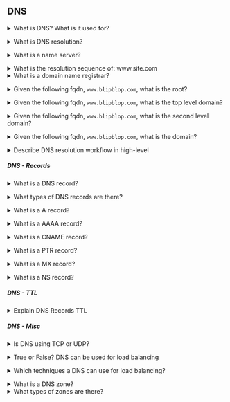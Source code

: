 ## DNS

<details>
<summary>What is DNS? What is it used for?</summary><br><b>

DNS (Domain Name Systems) is a protocol used for converting domain names into IP addresses.<br>
computer networking (at layer 3 of the OSP model) is done with IP addresses but for as humans it's hard to remember IP addresses, it's much easier to remember names. This why we need something such as DNS to convert any domain name we type into an IP address. You can think on DNS as a huge phonebook or database where each corresponding name has an IP.
</b></details>

<details>
<summary>What is DNS resolution?</summary><br><b>

The process of translating IP addresses to domain names.
</b></details>

<details>
<summary>What is a name server?</summary><br><b>

A server which is responsible for resolving DNS queries.
</b></details>

<details>
<summary>What is the resolution sequence of: www.site.com</summary><br><b>

It's resolved in this order:

1) .
2) .com
3) site.com
4) www.site.com
</b></details>

<details>
<summary>What is a domain name registrar?</summary><br><b>

[Cloudflare](https://www.cloudflare.com/en-gb/learning/dns/glossary/what-is-a-domain-name-registrar): "A domain name registrar provides domain name registrations to the general public. A common misconception is that registrars sell domain names; these domain names are actually owned by registries and can only be leased by users."
</b></details>

<details>
<summary>Given the following fqdn, <code>www.blipblop.com</code>, what is the root?</summary><br><b>

`.` is the root
</b></details>

<details>
<summary>Given the following fqdn, <code>www.blipblop.com</code>, what is the top level domain?</summary><br><b>

`.com.` is the top level domain
</b></details>

<details>
<summary>Given the following fqdn, <code>www.blipblop.com</code>, what is the second level domain?</summary><br><b>

`blipblop.com.` is the second level domain
</b></details>

<details>
<summary>Given the following fqdn, <code>www.blipblop.com</code>, what is the domain?</summary><br><b>

`www.blipblop.com.` is the domain
</b></details>

<details>
<summary>Describe DNS resolution workflow in high-level</summary><br><b>

In general the process is as follows:

  * The user types an address in the web browser (some_site.com)
  * The operating system gets a request from the browser to translate the address the user entered
  * A query created to check if a local entry of the address exists in the system. In case it doesn't, the request is forwarded to the DNS resolver
  * The Resolver is a server, usually configured by your ISP when you connect to the internet, that responsible for resolving your query by contacting other DNS servers
  * The Resolver contacts the root nameserver (aka as .)
  * The root nameserver either responds with the address you are looking for or it responds with the address of the relevant Top Level Domain DNS server (if your address ends with org then the org TLD)
  * The Resolver then contacts the TLD DNS. TLD DNS might respond with the address you are looking for. If it doesn't has the information, it will provide the address of SLD DNS server
  * SLD DNS server will reply with the address to the resolver
  * The Resolver passes this information to the browser while your OS also stores this information in the cache
  * The user cab browse the website with happiness and joy :D
</b></details>

##### DNS - Records

<details>
<summary>What is a DNS record?</summary><br><b>

A mapping between domain name and an IP address.
</b></details>

<details>
<summary>What types of DNS records are there?</summary><br><b>

  * A
  * CNAME
  * PTR
  * MX
  * AAAA
  ...

A more detailed list, can be found [here](https://www.nslookup.io/learning/dns-record-types)
</b></details>

<details>
<summary>What is a A record?</summary><br><b>

A (Address): Maps a host name to an IPv4 address.

When a computer has multiple adapter cards and IP addresses, it should have multiple address records.
</b></details>

<details>
<summary>What is a AAAA record?</summary><br><b>

An AAAA Record performs the same function as an A Record, but for an IPv6 Address.
</b></details>

<details>
<summary>What is a CNAME record?</summary><br><b>

CNAME: maps a hostname to another hostname.

The target should be a domain name which must have an A or AAAA record. Think of it as an alias record.
</b></details>

<details>
<summary>What is a PTR record?</summary><br><b>

While an A record points a domain name to an IP address, a PTR record does the opposite and resolves the IP address to a domain name.
</b></details>

<details>
<summary>What is a MX record?</summary><br><b>

MX (Mail Exchange) Specifies a mail exchange server for the domain, which allows mail to be delivered to the correct mail servers in the domain.
</b></details>

<details>
<summary>What is a NS record?</summary><br><b>

NS: name servers that can respond to DNS queries
</b></details>

##### DNS - TTL

<details>
<summary>Explain DNS Records TTL</summary><br><b>

[varonis.com](https://www.varonis.com/blog/dns-ttl): "DNS TTL (time to live) is a setting that tells the DNS resolver how long to cache a query before requesting a new one. The information gathered is then stored in the cache of the recursive or local resolver for the TTL before it reaches back out to collect new, updated details."
</b></details>

##### DNS - Misc

<details>
<summary>Is DNS using TCP or UDP?</summary><br><b>

DNS uses UDP port 53 for resolving queries either regular or reverse. DNS uses TCP for zone transfer.
</b></details>

<details>
<summary>True or False? DNS can be used for load balancing</summary><br><b>

True.
</b></details>

<details>
<summary>Which techniques a DNS can use for load balancing?</summary><br><b>
There are several techniques that a DNS can use for load balancing, including:

* Round-robin DNS

* Weighted round-robin DNS

* Least connections

* GeoDNS
</b></details>

<details>
<summary>What is a DNS zone?</summary><br><b>
A DNS zone is a logical container that holds all the DNS resource records for a specific domain name.
</b></details>

<details>
<summary>What types of zones are there?</summary><br><b>
There are several types, including:

* Primary zone: A primary zone is a read/write zone that is stored in a master DNS server.

* Secondary zone: A secondary zone is a read-only copy of a primary zone that is stored in a slave DNS server. 

* Stub zone: A stub zone is a type of zone that contains only the essential information about a domain name. It is used to reduce the amount of DNS traffic and improve the efficiency of the DNS resolution process.
</b></details>